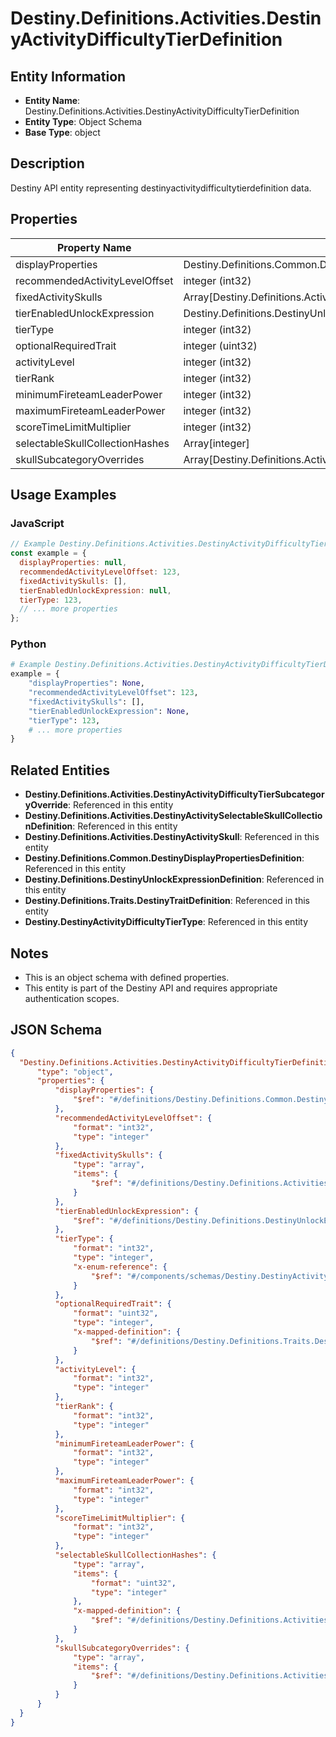 # Destiny.Definitions.Activities.DestinyActivityDifficultyTierDefinition

## Entity Information
- **Entity Name**: Destiny.Definitions.Activities.DestinyActivityDifficultyTierDefinition
- **Entity Type**: Object Schema
- **Base Type**: object

## Description
Destiny API entity representing destinyactivitydifficultytierdefinition data.

## Properties

| Property Name | Type | Description | Required |
|---------------|------|-------------|----------|
| displayProperties | Destiny.Definitions.Common.DestinyDisplayPropertiesDefinition |  | No |
| recommendedActivityLevelOffset | integer (int32) |  | No |
| fixedActivitySkulls | Array[Destiny.Definitions.Activities.DestinyActivitySkull] |  | No |
| tierEnabledUnlockExpression | Destiny.Definitions.DestinyUnlockExpressionDefinition |  | No |
| tierType | integer (int32) |  | No |
| optionalRequiredTrait | integer (uint32) |  | No |
| activityLevel | integer (int32) |  | No |
| tierRank | integer (int32) |  | No |
| minimumFireteamLeaderPower | integer (int32) |  | No |
| maximumFireteamLeaderPower | integer (int32) |  | No |
| scoreTimeLimitMultiplier | integer (int32) |  | No |
| selectableSkullCollectionHashes | Array[integer] |  | No |
| skullSubcategoryOverrides | Array[Destiny.Definitions.Activities.DestinyActivityDifficultyTierSubcategoryOverride] |  | No |

## Usage Examples

### JavaScript
```javascript
// Example Destiny.Definitions.Activities.DestinyActivityDifficultyTierDefinition object
const example = {
  displayProperties: null,
  recommendedActivityLevelOffset: 123,
  fixedActivitySkulls: [],
  tierEnabledUnlockExpression: null,
  tierType: 123,
  // ... more properties
};
```

### Python
```python
# Example Destiny.Definitions.Activities.DestinyActivityDifficultyTierDefinition object
example = {
    "displayProperties": None,
    "recommendedActivityLevelOffset": 123,
    "fixedActivitySkulls": [],
    "tierEnabledUnlockExpression": None,
    "tierType": 123,
    # ... more properties
}
```

## Related Entities
- **Destiny.Definitions.Activities.DestinyActivityDifficultyTierSubcategoryOverride**: Referenced in this entity
- **Destiny.Definitions.Activities.DestinyActivitySelectableSkullCollectionDefinition**: Referenced in this entity
- **Destiny.Definitions.Activities.DestinyActivitySkull**: Referenced in this entity
- **Destiny.Definitions.Common.DestinyDisplayPropertiesDefinition**: Referenced in this entity
- **Destiny.Definitions.DestinyUnlockExpressionDefinition**: Referenced in this entity
- **Destiny.Definitions.Traits.DestinyTraitDefinition**: Referenced in this entity
- **Destiny.DestinyActivityDifficultyTierType**: Referenced in this entity

## Notes
- This is an object schema with defined properties.
- This entity is part of the Destiny API and requires appropriate authentication scopes.

## JSON Schema
```json
{
  "Destiny.Definitions.Activities.DestinyActivityDifficultyTierDefinition":   {
      "type": "object",
      "properties": {
          "displayProperties": {
              "$ref": "#/definitions/Destiny.Definitions.Common.DestinyDisplayPropertiesDefinition"
          },
          "recommendedActivityLevelOffset": {
              "format": "int32",
              "type": "integer"
          },
          "fixedActivitySkulls": {
              "type": "array",
              "items": {
                  "$ref": "#/definitions/Destiny.Definitions.Activities.DestinyActivitySkull"
              }
          },
          "tierEnabledUnlockExpression": {
              "$ref": "#/definitions/Destiny.Definitions.DestinyUnlockExpressionDefinition"
          },
          "tierType": {
              "format": "int32",
              "type": "integer",
              "x-enum-reference": {
                  "$ref": "#/components/schemas/Destiny.DestinyActivityDifficultyTierType"
              }
          },
          "optionalRequiredTrait": {
              "format": "uint32",
              "type": "integer",
              "x-mapped-definition": {
                  "$ref": "#/definitions/Destiny.Definitions.Traits.DestinyTraitDefinition"
              }
          },
          "activityLevel": {
              "format": "int32",
              "type": "integer"
          },
          "tierRank": {
              "format": "int32",
              "type": "integer"
          },
          "minimumFireteamLeaderPower": {
              "format": "int32",
              "type": "integer"
          },
          "maximumFireteamLeaderPower": {
              "format": "int32",
              "type": "integer"
          },
          "scoreTimeLimitMultiplier": {
              "format": "int32",
              "type": "integer"
          },
          "selectableSkullCollectionHashes": {
              "type": "array",
              "items": {
                  "format": "uint32",
                  "type": "integer"
              },
              "x-mapped-definition": {
                  "$ref": "#/definitions/Destiny.Definitions.Activities.DestinyActivitySelectableSkullCollectionDefinition"
              }
          },
          "skullSubcategoryOverrides": {
              "type": "array",
              "items": {
                  "$ref": "#/definitions/Destiny.Definitions.Activities.DestinyActivityDifficultyTierSubcategoryOverride"
              }
          }
      }
  }
}
```
